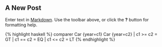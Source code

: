 ## A New Post

Enter text in [Markdown](http://daringfireball.net/projects/markdown/). Use the toolbar above, or click the **?** button for formatting help.

{% highlight haskell %}
comparer Car {year=c1} Car {year=c2}
    | c1 >= c2 = GT
    | c1 == c2 = EQ
    | c1 <= c2 = LT
{% endhighlight %}
